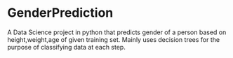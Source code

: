 # GenderPrediction
A Data Science project in python that predicts gender of a person based on height,weight,age of given training set.
Mainly uses decision trees for the purpose of classifying data at each step.
